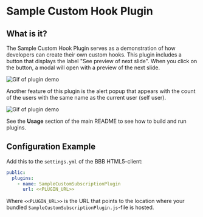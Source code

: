 # Sample Custom Hook Plugin

## What is it?

The Sample Custom Hook Plugin serves as a demonstration of how developers can create their own custom hooks. This plugin includes a button that displays the label "See preview of next slide". When you click on the button, a modal will open with a preview of the next slide. 

![Gif of plugin demo](./public/assets/plugin-hook-presentation.gif)

Another feature of this plugin is the alert popup that appears with the count of the users with the same name as the current user (self user).

![Gif of plugin demo](./public/assets/plugin-hook-user.gif)

See the **Usage** section of the main README to see how to build and run plugins.

## Configuration Example

Add this to the `settings.yml` of the BBB HTML5-client:

```yaml
public:
  plugins:
    - name: SampleCustomSubscriptionPlugin
      url: <<PLUGIN_URL>>
```

Where `<<PLUGIN_URL>>` is the URL that points to the location where your bundled `SampleCustomSubscriptionPlugin.js`-file is hosted.
